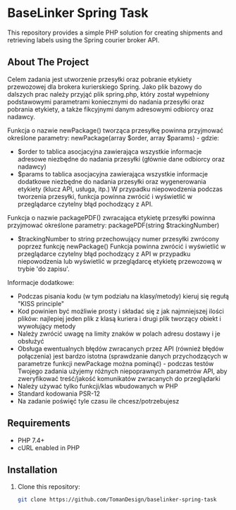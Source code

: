 # BaseLinker Spring Task

This repository provides a simple PHP solution for creating shipments and retrieving labels using the Spring courier broker API.

<!-- ABOUT THE PROJECT -->
## About The Project

Celem zadania jest utworzenie przesyłki oraz pobranie etykiety przewozowej dla brokera kurierskiego Spring.
Jako plik bazowy do dalszych prac należy przyjąć plik spring.php, który został wypełniony podstawowymi parametrami koniecznymi do nadania przesyłki oraz pobrania etykiety, a także fikcyjnymi danym adresowymi odbiorcy oraz nadawcy.

Funkcja o nazwie newPackage() tworząca przesyłkę powinna przyjmować określone parametry:
newPackage(array $order, array $params) - gdzie:
 - $order to tablica asocjacyjna zawierająca wszystkie informacje adresowe niezbędne do nadania przesyłki (głównie dane odbiorcy oraz nadawcy)
 - $params to tablica asocjacyjna zawierająca wszystkie informacje dodatkowe niezbędne do nadania przesyłki oraz wygenerowania etykiety (klucz API, usługa, itp.)
W przypadku niepowodzenia podczas tworzenia przesyłki, funkcja powinna zwrócić i wyświetlić w przeglądarce czytelny błąd pochodzący z API.

Funkcja o nazwie packagePDF() zwracająca etykietę przesyłki powinna przyjmować określone parametry:
packagePDF(string $trackingNumber)
 - $trackingNumber to string przechowujący numer przesyłki zwrócony poprzez funkcję newPackage()
Funkcja powinna zwrócić i wyświetlić w przeglądarce czytelny błąd pochodzący z API w przypadku niepowodzenia lub wyświetlić w przeglądarcę etykietę przewozową w trybie 'do zapisu'.

Informacje dodatkowe:
* Podczas pisania kodu (w tym podziału na klasy/metody) kieruj się regułą "KISS principle"
* Kod powinien być możliwie prosty i składać się z jak najmniejszej ilości plików: najlepiej jeden plik z klasą kuriera i drugi plik tworzący obiekt i wywołujący metody
* Należy zwrócić uwagę na limity znaków w polach adresu dostawy i je obsłużyć
* Obsługa ewentualnych błędów zwracanych przez API (również błędów połączenia) jest bardzo istotna (sprawdzanie danych przychodzących w parametrze funkcji newPackage można pominąć) - podczas testów Twojego zadania użyjemy różnych niepoprawnych parametrów API, aby zweryfikować treść/jakość komunikatów zwracanych do przeglądarki
* Należy używać tylko funkcji/klas wbudowanych w PHP
* Standard kodowania PSR-12
* Na zadanie poświęć tyle czasu ile chcesz/potrzebujesz

## Requirements

- PHP 7.4+
- cURL enabled in PHP

## Installation

1. Clone this repository:

   ```bash
   git clone https://github.com/TomanDesign/baselinker-spring-task
